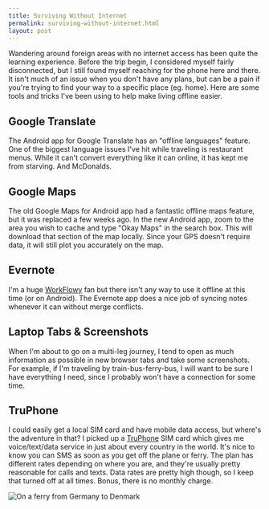```yaml
---
title: Surviving Without Internet
permalink: surviving-without-internet.html
layout: post
---
```


Wandering around foreign areas with no internet access has been quite the learning experience. Before the trip begin, I considered myself fairly disconnected, but I still found myself reaching for the phone here and there. It isn't much of an issue when you don't have any plans, but can be a pain if you're trying to find your way to a specific place (eg. home). Here are some tools and tricks I've been using to help make living offline easier.


## Google Translate

The Android app for Google Translate has an "offline languages" feature. One of the biggest language issues I've hit while traveling is restaurant menus. While it can't convert everything like it can online, it has kept me from starving. And McDonalds.


## Google Maps

The old Google Maps for Android app had a fantastic offline maps feature, but it was replaced a few weeks ago. In the new Android app, zoom to the area you wish to cache and type "Okay Maps" in the search box. This will download that section of the map locally. Since your GPS doesn't require data, it will still plot you accurately on the map.


## Evernote
I'm a huge [WorkFlowy](http://workflowy.com) fan but there isn't any way to use it offline at this time (or on Android). The Evernote app does a nice job of syncing notes whenever it can without merge conflicts.


## Laptop Tabs &amp; Screenshots

When I'm about to go on a multi-leg journey, I tend to open as much information as possible in new browser tabs and take some screenshots. For example, if I'm traveling by train-bus-ferry-bus, I will want to be sure I have everything I need, since I probably won't have a connection for some time.


## TruPhone

I could easily get a local SIM card and have mobile data access, but where's the adventure in that? I picked up a [TruPhone](http://truphone.com) SIM card which gives me voice/text/data service in just about every country in the world. It's nice to know you can SMS as soon as you get off the plane or ferry. The plan has different rates depending on where you are, and they're usually pretty reasonable for calls and texts. Data rates are pretty high though, so I keep that turned off at all times. Bonus, there is no monthly charge.

<img class='img-responsive img-rounded' alt='On a ferry from Germany to Denmark' src='/static/images/articles/ferry.jpg'/>

